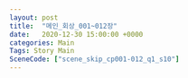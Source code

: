 ```yaml
---
layout: post
title:  "메인_회상_001~012장"
date:   2020-12-30 15:00:00 +0000
categories: Main
Tags: Story Main
SceneCode: ["scene_skip_cp001-012_q1_s10"]
---
```

